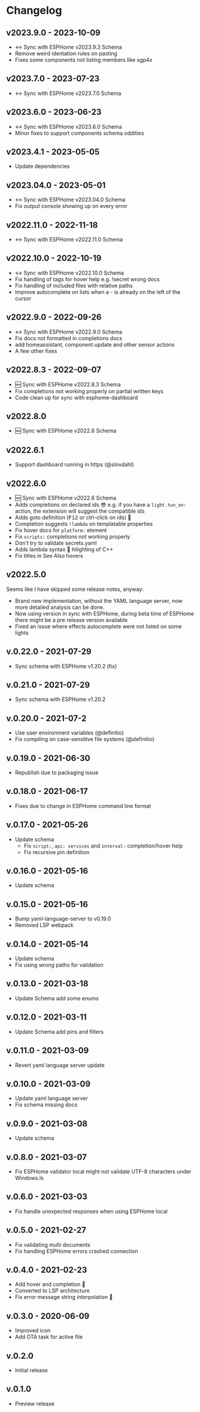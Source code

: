 # Changelog

## v2023.9.0 - 2023-10-09

- ↔ Sync with ESPHome v2023.9.3 Schema
- Remove weird identation rules on pasting
- Fixes some components not listing members like sgp4x

## v2023.7.0 - 2023-07-23

- ↔ Sync with ESPHome v2023.7.0 Schema

## v2023.6.0 - 2023-06-23

- ↔ Sync with ESPHome v2023.6.0 Schema
- Minor fixes to support components schema oddities

## v2023.4.1 - 2023-05-05

- Update dependencies

## v2023.04.0 - 2023-05-01

- ↔ Sync with ESPHome v2023.04.0 Schema
- Fix output console showing up on every error

## v2022.11.0 - 2022-11-18

- ↔ Sync with ESPHome v2022.11.0 Schema

## v2022.10.0 - 2022-10-19

- ↔ Sync with ESPHome v2022.10.0 Schema
- Fix handling of tags for hover help e.g. !secret wrong docs
- Fix handling of included files with relative paths
- Improve autocomplete on lists when a - is already on the left of the cursor

## v2022.9.0 - 2022-09-26

- ↔ Sync with ESPHome v2022.9.0 Schema
- Fix docs not formatted in completions docs
- add homeassistant, component.update and other sensor actions
- A few other fixes

## v2022.8.3 - 2022-09-07

- 🆕 Sync with ESPHome v2022.8.3 Schema
- Fix completions not working properly on partial written keys
- Code clean up for sync with esphome-dashboard

## v2022.8.0

- 🆕 Sync with ESPHome v2022.8 Schema

## v2022.6.1

- Support dashboard running in https (@slovdahl)

## v2022.6.0

- 🆕 Sync with ESPHome v2022.6 Schema
- Adds completions on declared ids 😎 e.g. if you have a `light.tun_on:` action, the extension will suggest the compatible ids
- Adds goto definition (<kbd>F12</kbd> or ctrl-click on ids) 🌟
- Completion suggests `!lambda` on templatable properties
- Fix hover docs for `platform:` element
- Fix `scripts:` completions not working properly
- Don't try to validate secrets.yaml
- Adds lambda syntax 🌈 hilighting of C++
- Fix titles in See Also hovers

## v2022.5.0

Seems like I have skipped some release notes, anyway:

- Brand new implementation, without the YAML language server, now more detailed analysis can be done.
- Now using version in sync with ESPHome, during beta time of ESPHome there might be a pre release version available
- Fixed an issue where effects autocomplete were not listed on some lights

## v.0.22.0 - 2021-07-29

- Sync schema with ESPHome v1.20.2 (fix)

## v.0.21.0 - 2021-07-29

- Sync schema with ESPHome v1.20.2

## v.0.20.0 - 2021-07-2

- Use user environment variables (@definitio)
- Fix compiling on case-sensitive file systems (@definitio)

## v.0.19.0 - 2021-06-30

- Republish due to packaging issue

## v.0.18.0 - 2021-06-17

- Fixes due to change in ESPHome command line format

## v.0.17.0 - 2021-05-26

- Update schema
  - Fix `script:`, `api: services` and `interval:` completion/hover help
  - Fix recursive pin definition

## v.0.16.0 - 2021-05-16

- Update schema

## v.0.15.0 - 2021-05-16

- Bump yaml-language-server to v0.19.0
- Removed LSP webpack

## v.0.14.0 - 2021-05-14

- Update schema
- Fix using wrong paths for validation

## v.0.13.0 - 2021-03-18

- Update Schema add some enums

## v.0.12.0 - 2021-03-11

- Update Schema add pins and filters

## v.0.11.0 - 2021-03-09

- Revert yaml language server update

## v.0.10.0 - 2021-03-09

- Update yaml language server
- Fix schema missing docs

## v.0.9.0 - 2021-03-08

- Update schema

## v.0.8.0 - 2021-03-07

- Fix ESPHome validator local might not validate UTF-8 characters under Windows.ls

## v.0.6.0 - 2021-03-03

- Fix handle unexpected responses when using ESPHome local

## v.0.5.0 - 2021-02-27

- Fix validating multi documents
- Fix handling ESPHome errors crashed connection

## v.0.4.0 - 2021-02-23

- Add hover and completion 🧉
- Converted to LSP architecture
- Fix error message string interpolation 💊

## v.0.3.0 - 2020-06-09

- Improved icon
- Add OTA task for active file

## v.0.2.0

- Initial release

## v.0.1.0

- Preview release
